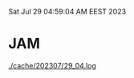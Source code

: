 Sat Jul 29 04:59:04 AM EEST 2023
# JAM
<a href='./cache/202307/29_04.log'>./cache/202307/29_04.log</a>
